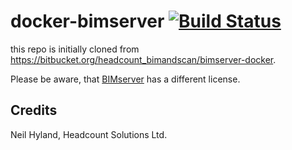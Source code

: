 # docker-bimserver [![Build Status](https://travis-ci.org/muenchhausen/docker-bimserver.svg?branch=master)](https://travis-ci.org/muenchhausen/docker-bimserver)

this repo is initially cloned from https://bitbucket.org/headcount_bimandscan/bimserver-docker.

Please be aware, that [BIMserver](https://www.bimserver.org) has a different license.

## Credits

Neil Hyland, Headcount Solutions Ltd.

